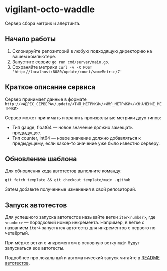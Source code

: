 # vigilant-octo-waddle

Сервер сбора метрик и алертинга.

## Начало работы

1. Склонируйте репозиторий в любую подходящую директорию на вашем компьютере.
2. Запустите сервис `go run cmd/server/main.go`.
3. Сохраняйте метрики `curl -v -X POST 'http://localhost:8080/update/count/someMetric/7'`

## Краткое описание сервиса

Сервер принимает данные в формате `http://<АДРЕС_СЕРВЕРА>/update/<ТИП_МЕТРИКИ>/<ИМЯ_МЕТРИКИ>/<ЗНАЧЕНИЕ_МЕТРИКИ>`

Сервер может принимать и хранить произвольные метрики двух типов:
- Тип gauge, float64 — новое значение должно замещать предыдущее.
- Тип counter, int64 — новое значение должно добавляться к предыдущему, если какое-то значение уже было известно серверу.

## Обновление шаблона

Для обновления кода автотестов выполните команду:

```
git fetch template && git checkout template/main .github
```

Затем добавьте полученные изменения в свой репозиторий.

## Запуск автотестов

Для успешного запуска автотестов называйте ветки `iter<number>`, где `<number>` — порядковый номер инкремента. Например, в ветке с названием `iter4` запустятся автотесты для инкрементов с первого по четвёртый.

При мёрже ветки с инкрементом в основную ветку `main` будут запускаться все автотесты.

Подробнее про локальный и автоматический запуск читайте в [README автотестов](https://github.com/Yandex-Practicum/go-autotests).
